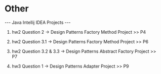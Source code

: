 # Other

--- Java Intellij IDEA Projects ---

1) hw2 Question 2 -> Design Patterns Factory Method Project >> P4

2) hw2 Question 3.1 -> Design Patterns Factory Method Project >> P6

3) hw2 Question 3.2 & 3.3 -> Design Patterns Abstract Factory Project >> P7

4) hw3 Question 1 -> Design Patterns Adapter Project >> P9
